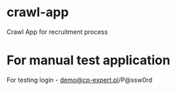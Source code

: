 # crawl-app
Crawl App for recruitment process

# For manual test application
For testing login - demo@cp-expert.pl/P@ssw0rd

